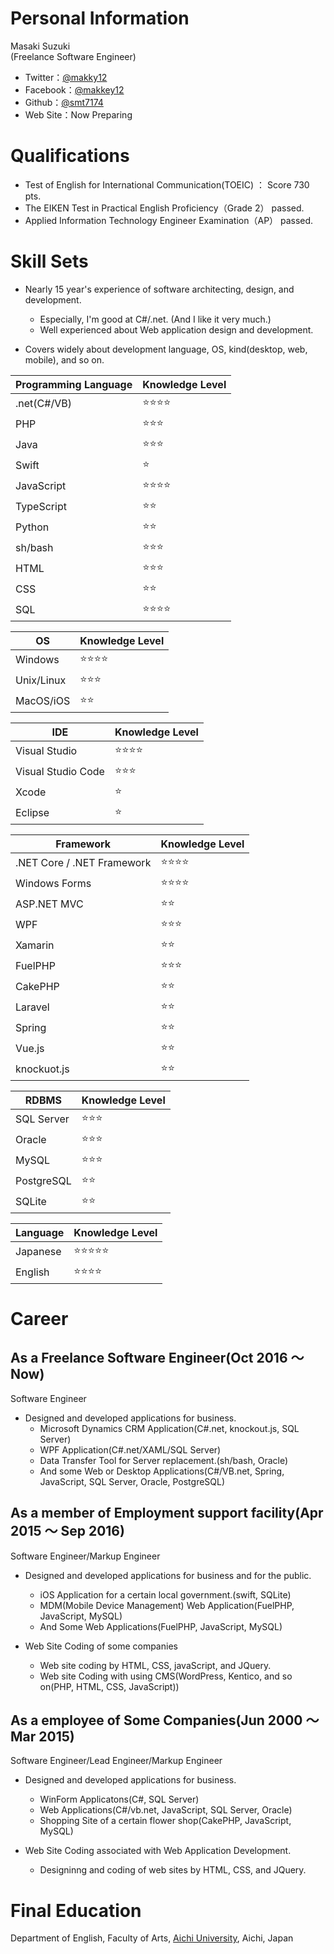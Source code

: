 # Personal Information

Masaki Suzuki<br>
(Freelance Software Engineer)

- Twitter：[@makky12](https://twitter.com/makky12)
- Facebook：[@makkey12](https://www.facebook.com/makkey12)
- Github：[@smt7174](https://github.com/smt7174/)
- Web Site：Now Preparing

# Qualifications

- Test of English for International Communication(TOEIC) ： Score 730 pts.
- The EIKEN Test in Practical English Proficiency（Grade 2） passed.
- Applied Information Technology Engineer Examination（AP） passed.

# Skill Sets
- Nearly 15 year's experience of software architecting, design, and development.
    - Especially, I'm good at C#/.net. (And I like it very much.)
    - Well experienced about Web application design and development.

- Covers widely about development language, OS, kind(desktop, web, mobile), and so on.


 Programming Language | Knowledge Level |
|---|---|
| .net(C#/VB) | :star::star::star::star: |
| PHP | :star::star::star: |
| Java | :star::star::star: |
| Swift | :star: |
| JavaScript | :star::star::star::star: |
| TypeScript | :star::star: |
| Python | :star::star: |
| sh/bash | :star::star::star: |
| HTML | :star::star::star: |
| CSS | :star::star: |
| SQL | :star::star::star::star: |

| OS | Knowledge Level |
|---|---|
| Windows | :star::star::star::star: |
| Unix/Linux | :star::star::star: |
| MacOS/iOS | :star::star: |

| IDE | Knowledge Level |
|---|---|
| Visual Studio | :star::star::star::star: |
| Visual Studio Code | :star::star::star: |
| Xcode | :star: |
| Eclipse | :star: |

| Framework | Knowledge Level |
|---|---|
| .NET Core / .NET Framework | :star::star::star::star: |
| Windows Forms | :star::star::star::star: |
| ASP.NET MVC | :star::star: |
| WPF | :star::star::star: |
| Xamarin | :star::star: |
| FuelPHP | :star::star::star: |
| CakePHP | :star::star: |
| Laravel | :star::star: |
| Spring | :star::star: |
| Vue.js | :star::star: |
| knockuot.js | :star::star: |

| RDBMS | Knowledge Level |
|---|---|
| SQL Server | :star::star::star: |
| Oracle | :star::star::star: |
| MySQL | :star::star::star: |
| PostgreSQL | :star::star: |
| SQLite | :star::star: |

| Language | Knowledge Level |
|---|---|
| Japanese | :star::star::star::star::star: |
| English | :star::star::star::star: |

# Career

## As a Freelance Software Engineer(Oct 2016 ～ Now)
Software Engineer

- Designed and developed applications for business.
    - Microsoft Dynamics CRM Application(C#.net, knockout.js, SQL Server)
    - WPF Application(C#.net/XAML/SQL Server)
    - Data Transfer Tool for Server replacement.(sh/bash, Oracle)
    - And some Web or Desktop Applications(C#/VB.net, Spring, JavaScript, SQL Server, Oracle, PostgreSQL)

## As a member of Employment support facility(Apr 2015 ～ Sep 2016)
Software Engineer/Markup Engineer

- Designed and developed applications for business and for the public.
    - iOS Application for a certain local government.(swift, SQLite)
    - MDM(Mobile Device Management) Web Application(FuelPHP, JavaScript, MySQL)
    - And Some Web Applications(FuelPHP, JavaScript, MySQL)

- Web Site Coding of some companies
    - Web site coding by HTML, CSS, javaScript, and JQuery.
    - Web site Coding with using CMS(WordPress, Kentico, and so on(PHP, HTML, CSS, JavaScript))

## As a employee of Some Companies(Jun 2000 ～ Mar 2015)
Software Engineer/Lead Engineer/Markup Engineer
- Designed and developed applications for business.
    - WinForm Applicatons(C#, SQL Server)
    - Web Applications(C#/vb.net, JavaScript, SQL Server, Oracle)
    - Shopping Site of a certain flower shop(CakePHP, JavaScript, MySQL)

- Web Site Coding associated with Web Application Development.
    - Designinng and coding of web sites by HTML, CSS, and JQuery.

# Final Education
Department of English, Faculty of Arts, [Aichi University](http://www2.aichi-u.ac.jp/), Aichi, Japan
